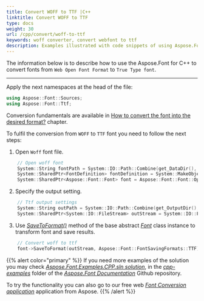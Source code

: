```yaml
---
title: Convert WOFF to TTF |C++
linktitle: Convert WOFF to TTF
type: docs
weight: 30
url: /cpp/convert/woff-to-ttf
keywords: woff converter, convert webfont to ttf
description: Examples illustrated with code snippets of using Aspose.Font for C++ for converting font woff to ttf
---
```


The information below is to describe how to use the Aspose.Font for C++ to convert fonts from `Web Open Font Format` to `True Type font`.
_______

Apply the next namespaces at the head of the file:
```C++ 
using Aspose::Font::Sources;
using Aspose::Font::Ttf;
```

Conversion fundamentals are available in [How to convert the font into the desired format?](https://docs.aspose.com//font/cpp/convert/#how-to-convert-the-font-into-the-desired-format) chapter.

To fulfil the conversion from `WOFF` to `TTF` font you need to follow the next steps:

1. Open `Woff` font file.
```C++ 
    // Open woff font
    System::String fontPath = System::IO::Path::Combine(get_DataDir(), u"Montserrat-Regular.woff");
    System::SharedPtr<FontDefinition> fontDefinition = System::MakeObject<FontDefinition>(Aspose::Font::FontType::TTF, System::MakeObject<FontFileDefinition>(u"woff", System::MakeObject<FileSystemStreamSource>(fontPath)));
    System::SharedPtr<Aspose::Font::Font> font = Aspose::Font::Font::Open(fontDefinition);
```

2. Specify the output setting.
```C++ 
    // Ttf output settings
    System::String outPath = System::IO::Path::Combine(get_OutputDir(), u"WoffToTtf_out1.ttf");
    System::SharedPtr<System::IO::FileStream> outStream = System::IO::File::Create(outPath);
```

3. Use [*SaveToFormat()*](https://apireference.aspose.com/font/cpp/class/aspose.font.font#a670ea97404fd72c2e51b0e8c543c8a45) method of the base abstract [*Font*](https://apireference.aspose.com/font/cpp/class/aspose.font.font) class instance to transform font and save results.
```C++ 
    // Convert woff to ttf
    font->SaveToFormat(outStream, Aspose::Font::FontSavingFormats::TTF);
```

{{% alert color="primary" %}}
If you need more examples of the solution you may check [*Aspose.Font.Examples.CPP.sln solution*](https://github.com/aspose-font/Aspose.Font-Documentation/tree/master/cpp-examples), in the [*cpp-examples*](https://github.com/aspose-font/Aspose.Font-Documentation/tree/master/cpp-examples) folder of the [*Aspose.Font Documentation*](https://github.com/aspose-font/Aspose.Font-Documentation) Github repository.

To try the functionality you can also go to our free web [*Font Conversion application*](https://products.aspose.app/font/conversion) application from Aspose.
{{% /alert %}}